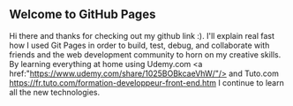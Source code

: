 ## Welcome to GitHub Pages
Hi there and thanks for checking out my github link :). I'll explain real fast how I used Git Pages in order to build, test, debug, and collaborate with friends and the web development community to horn on my creative skills. By learning everything at home using <a>Udemy.com <a href:"https://www.udemy.com/share/1025BOBkcaeVhW/"/> and Tuto.com https://fr.tuto.com/formation-developpeur-front-end.htm I continue to learn all the new technologies.


